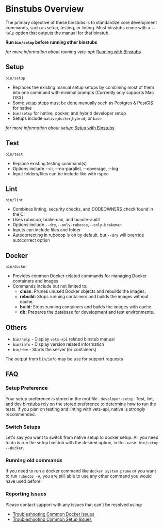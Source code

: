 # Binstubs Overview

The primary objective of these binstubs is to standardize core development commands, such as setup, testing, or linting. Most binstubs come with a `--help` option that outputs the manual for that binstub. 

**Run `bin/setup` before running other binstubs**

_for more information about running vets-api_: [Running with Binstubs](running_binstubs.md)

## Setup

```
bin/setup 
```

- Replaces the existing manual setup setups by combining most of them into one command with minimal prompts (Currently only supports Mac OSX)
- Some setup steps must be done manually such as Postgres & PostGIS for native
- `bin/setup` for native, docker, and hybrid developer setup
- Setups include `native`,`docker`,`hybrid`, or `base`

_for more information about setup_: [Setup with Binstubs](setup_with_binstubs.md)

## Test

```
bin/test 
```

- Replace existing testing command(s)
- Options include --ci, --no-parallel, --coverage, --log
- Input folders/files can be include like with rspec 

## Lint

```
bin/lint 
```

- Combines linting, security checks, and CODEOWNERS check found in the CI
- Uses rubocop, brakeman, and bundle-audit
- Options include `--dry`,`--only-rubocop`,`--only-brakeman`
- Inputs can include files and folder 
- Autocorrecting in rubocop is on by default, but `--dry` will override autocorrect option

## Docker

```
bin/docker
```

- Provides common Docker-related commands for managing Docker containers and images
- Commands include but not limited to:
  - **clean:** Prunes unused Docker objects and rebuilds the images.
  - **rebuild:** Stops running containers and builds the images without cache.
  - **build:** Stops running containers and builds the images with cache.
  - **db:** Prepares the database for development and test environments.

## Others

- `bin/help` - Display `vets-api` related binstub manual
- `bin/info` - Display version related information
- `bin/dev`  - Starts the server (or containers)

The output from `bin/info` may be use for support requests 

## FAQ

### Setup Preference

Your setup preference is stored in the root file `.developer-setup`. Test, lint, and dev binstubs rely on the stored preference to determine how to run the tests. If you plan on testing and linting with vets-api, native is strongly recommended. 

### Switch Setups

Let's say you want to switch from native setup to docker setup. All you need to do is run the setup binstub with the desired option, in this case: `bin/setup --docker`. 

### Running old commands

If you need to run a docker command like `docker system prune` or you want to run `rubocop -A`, you are still able to use any other command you would have used before. 

### Reporting Issues 

Please contact support with any issues that can't be resolved using:

- [Troubleshooting Common Docker Issues](running_binstubs.md#troubleshooting-common-docker-issues)
- [Troubleshooting Common Setup Issues](setup_with_binstubs.md#troubleshooting-common-setup-issues)
